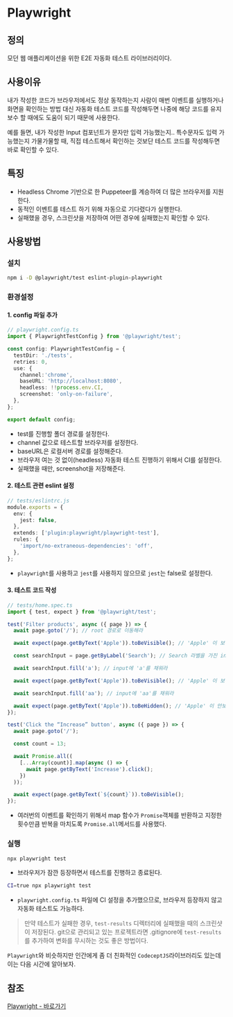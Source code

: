 # Playwright

## 정의

모던 웹 애플리케이션을 위한 E2E 자동화 테스트 라이브러리이다.

## 사용이유

내가 작성한 코드가 브라우저에서도 정상 동작하는지 사람이 매번 이벤트를 실행하거나 화면을 확인하는 방법 대신 자동화 테스트 코드를 작성해두면 나중에 해당 코드를 유지보수 할 때에도 도움이 되기 때문에 사용한다.

예를 들면, 내가 작성한 Input 컴포넌트가 문자만 입력 가능했는지.. 특수문자도 입력 가능했는지 가물가물할 때, 직접 테스트해서 확인하는 것보단 테스트 코드를 작성해두면 바로 확인할 수 있다.

## 특징

- Headless Chrome 기반으로 한 Puppeteer를 계승하여 더 많은 브라우저를 지원한다.
- 동적인 이벤트를 테스트 하기 위해 자동으로 기다렸다가 실행한다.
- 실패했을 경우, 스크린샷을 저장하여 어떤 경우에 실패했는지 확인할 수 있다.

## 사용방법

### 설치

```bash
npm i -D @playwright/test eslint-plugin-playwright
```

### 환경설정

#### 1. config 파일 추가

```ts
// playwright.config.ts
import { PlaywrightTestConfig } from '@playwright/test';

const config: PlaywrightTestConfig = {
  testDir: './tests',
  retries: 0,
  use: {
    channel:'chrome',
    baseURL: 'http://localhost:8080',
    headless: !!process.env.CI,
    screenshot: 'only-on-failure',
  },
};

export default config;
```

- test를 진행할 폴더 경로를 설정한다.
- channel 값으로 테스트할 브라우저를 설정한다.
- baseURL은 로컬서버 경로를 설정해준다.
- 브라우저 여는 것 없이(headless) 자동화 테스트 진행하기 위해서 CI를 설정한다.
- 실패했을 때만, screenshot을 저장해준다.

#### 2. 테스트 관련 eslint 설정

```ts
// tests/eslintrc.js
module.exports = {
  env: {
    jest: false,
  },
  extends: ['plugin:playwright/playwright-test'],
  rules: {
    'import/no-extraneous-dependencies': 'off',
  },
};
```

- `playwright`를 사용하고 `jest`를 사용하지 않으므로 `jest`는 false로 설정한다.

#### 3. 테스트 코드 작성

```ts
// tests/home.spec.ts
import { test, expect } from '@playwright/test';

test('Filter products', async ({ page }) => {
  await page.goto('/'); // root 경로로 이동해라

  await expect(page.getByText('Apple')).toBeVisible(); // 'Apple' 이 보이는가?

  const searchInput = page.getByLabel('Search'); // Search 라벨을 가진 input을 선택해라

  await searchInput.fill('a'); // input에 'a'를 채워라

  await expect(page.getByText('Apple')).toBeVisible(); // 'Apple' 이 보이는가?

  await searchInput.fill('aa'); // input에 'aa'를 채워라

  await expect(page.getByText('Apple')).toBeHidden(); // 'Apple' 이 안보이는가?
});

test('Click the “Increase” button', async ({ page }) => {
  await page.goto('/');

  const count = 13;

  await Promise.all((
    [...Array(count)].map(async () => {
      await page.getByText('Increase').click();
    })
  ));

  await expect(page.getByText(`${count}`)).toBeVisible();
});
```

- 여러번의 이벤트를 확인하기 위해서 map 함수가 `Promise`객체를 반환하고 지정한 횟수만큼 반복을 마치도록 `Promise.all`메서드를 사용했다.

### 실행

```bash
npx playwright test
```

- 브라우저가 잠깐 등장하면서 테스트를 진행하고 종료된다.

```bash
CI=true npx playwright test
```

- `playwright.config.ts` 파일에 CI 설정을 추가했으므로, 브라우저 등장하지 않고 자동화 테스트도 가능하다.

> 만약 테스트가 실패한 경우, `test-results` 디렉터리에 실패했을 때의 스크린샷이 저장된다. git으로 관리되고 있는 프로젝트라면 .gitignore에 `test-results`를 추가하여 변화를 무시하는 것도 좋은 방법이다.

`Playwright`와 비슷하지만 인간에게 좀 더 친화적인 `CodeceptJS`라이브러리도 있는데 이는 다음 시간에 알아보자.

## 참조

[Playwright - 바로가기](https://playwright.dev/)